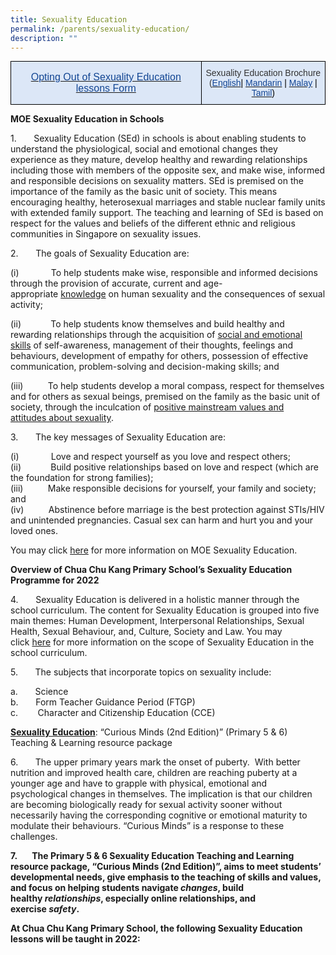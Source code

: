 ```yaml
---
title: Sexuality Education
permalink: /parents/sexuality-education/
description: ""
---
```

<style type="text/css">
.tg  {border-collapse:collapse;border-spacing:0;margin:0px auto;}
.tg td{border-color:black;border-style:solid;border-width:1px;font-family:Arial, sans-serif;font-size:14px;
  overflow:hidden;padding:10px 5px;word-break:normal;}
.tg th{border-color:black;border-style:solid;border-width:1px;font-family:Arial, sans-serif;font-size:14px;
  font-weight:normal;overflow:hidden;padding:10px 5px;word-break:normal;}
.tg .tg-8fzr{background-color:#dce7f7;color:#134693;font-size:100%;text-align:center;vertical-align:middle}
.tg .tg-hblt{background-color:#dce7f7;color:#333;text-align:center;vertical-align:middle}
</style>
<table class="tg">
<tbody>
  <tr>
    <td class="tg-8fzr"><a href="/files/Annex%20A_Opt%20Out%20Form%202022%20(1).pdf" target="_blank" rel="noopener noreferrer"><span style="text-decoration:none;color:#134693">Opting Out of Sexuality Education lessons Form</span></a></td>
    <td class="tg-hblt">Sexuality Education Brochure <br>(<a href="/files/Parent's%20Brochure_English.pdf" target="_blank" rel="noopener noreferrer"><span style="text-decoration:none;color:#134693">English</span></a><span style="color:#000">| </span><a href="/files/Parent's%20Brochure_Chinese.pdf" target="_blank" rel="noopener noreferrer"><span style="text-decoration:none;color:#134693">Mandarin</span></a><span style="color:#000"> | </span><a href="/files/Parent's%20Brochure_Malay.pdf" target="_blank" rel="noopener noreferrer"><span style="text-decoration:none;color:#134693">Malay</span></a><span style="color:#000"> | </span><a href="/files/Parent's%20Brochure_Tamil.pdf" target="_blank" rel="noopener noreferrer"><span style="text-decoration:none;color:#134693">Tamil</span></a><span style="color:#000">)</span></td>
  </tr>
</tbody>
</table>

**MOE Sexuality Education in Schools**

1.       Sexuality Education (SEd) in schools is about enabling students to understand the physiological, social and emotional changes they experience as they mature, develop healthy and rewarding relationships including those with members of the opposite sex, and make wise, informed and responsible decisions on sexuality matters. SEd is premised on the importance of the family as the basic unit of society. This means encouraging healthy, heterosexual marriages and stable nuclear family units with extended family support. The teaching and learning of SEd is based on respect for the values and beliefs of the different ethnic and religious communities in Singapore on sexuality issues.

2.       The goals of Sexuality Education are:

(i)             To help students make wise, responsible and informed decisions through the provision of accurate, current and age-appropriate <u>knowledge</u> on human sexuality and the consequences of sexual activity;

(ii)            To help students know themselves and build healthy and rewarding relationships through the acquisition of <u>social and emotional skills</u> of self-awareness, management of their thoughts, feelings and behaviours, development of empathy for others, possession of effective communication, problem-solving and decision-making skills; and

(iii)          To help students develop a moral compass, respect for themselves and for others as sexual beings, premised on the family as the basic unit of society, through the inculcation of <u>positive mainstream values and attitudes about sexuality</u>.

3.       The key messages of Sexuality Education are:

(i)             Love and respect yourself as you love and respect others;    
(ii)            Build positive relationships based on love and respect (which are the foundation for strong families);   
(iii)          Make responsible decisions for yourself, your family and society; and   
(iv)          Abstinence before marriage is the best protection against STIs/HIV and unintended pregnancies. Casual sex can harm and hurt you and your loved ones.

You may click [here](https://www.moe.gov.sg/education-in-sg/our-programmes/sexuality-education) for more information on MOE Sexuality Education.

**Overview of Chua Chu Kang Primary School’s Sexuality Education Programme for 2022**

4.       Sexuality Education is delivered in a holistic manner through the school curriculum. The content for Sexuality Education is grouped into five main themes: Human Development, Interpersonal Relationships, Sexual Health, Sexual Behaviour, and, Culture, Society and Law. You may click [here](https://www.moe.gov.sg/education-in-sg/our-programmes/sexuality-education/scope-and-teaching-approach#:~:text=The%20MOE%20Sexuality%20Education%20curriculum%20is%20organised%20around,with%20friends%20and%20family%2C%20including%20the%20opposite%20sex.) for more information on the scope of Sexuality Education in the school curriculum.

  

5.       The subjects that incorporate topics on sexuality include:

a.       Science   
b.       Form Teacher Guidance Period (FTGP)   
c.        Character and Citizenship Education (CCE)

**<u>Sexuality Education</u>**: “Curious Minds (2nd Edition)” (Primary 5 & 6) Teaching & Learning resource package

6.       The upper primary years mark the onset of puberty.  With better nutrition and improved health care, children are reaching puberty at a younger age and have to grapple with physical, emotional and psychological changes in themselves. The implication is that our children are becoming biologically ready for sexual activity sooner without necessarily having the corresponding cognitive or emotional maturity to modulate their behaviours. “Curious Minds” is a response to these challenges.

**7.       The Primary 5 & 6 Sexuality Education Teaching and Learning resource package, “Curious Minds (2nd Edition)”, aims to meet students’ developmental needs, give emphasis to the teaching of skills and values, and focus on helping students navigate _changes_, build healthy _relationships_, especially online relationships, and exercise _safety_.**

****At Chua Chu Kang Primary School, the following Sexuality Education lessons will be taught in 2022:****